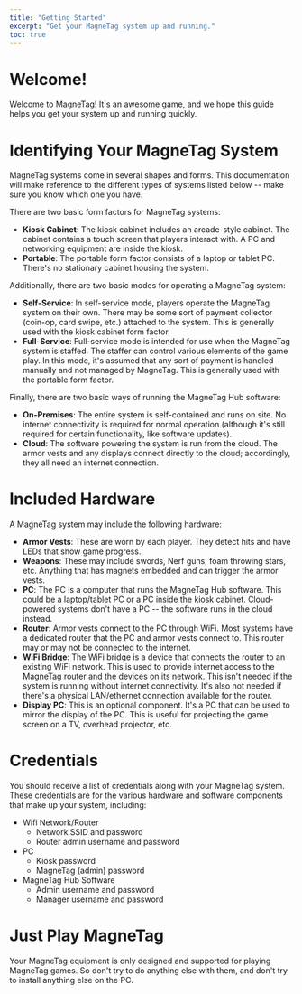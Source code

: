 ```yaml
---
title: "Getting Started"
excerpt: "Get your MagneTag system up and running."
toc: true
---
```


# Welcome!

Welcome to MagneTag! It's an awesome game, and we hope this guide helps you get your system up and running quickly.

# Identifying Your MagneTag System

MagneTag systems come in several shapes and forms. This documentation will make reference to the different types of systems listed below -- make sure you know which one you have.

There are two basic form factors for MagneTag systems:
* **Kiosk Cabinet**: The kiosk cabinet includes an arcade-style cabinet. The cabinet contains a touch screen that players interact with. A PC and networking equipment are inside the kiosk.
* **Portable**: The portable form factor consists of a laptop or tablet PC. There's no stationary cabinet housing the system.

Additionally, there are two basic modes for operating a MagneTag system:
* **Self-Service**: In self-service mode, players operate the MagneTag system on their own. There may be some sort of payment collector (coin-op, card swipe, etc.) attached to the system. This is generally used with the kiosk cabinet form factor.
* **Full-Service**: Full-service mode is intended for use when the MagneTag system is staffed. The staffer can control various elements of the game play. In this mode, it's assumed that any sort of payment is handled manually and not managed by MagneTag. This is generally used with the portable form factor.

Finally, there are two basic ways of running the MagneTag Hub software:
* **On-Premises**: The entire system is self-contained and runs on site. No internet connectivity is required for normal operation (although it's still required for certain functionality, like software updates).
* **Cloud**: The software powering the system is run from the cloud. The armor vests and any displays connect directly to the cloud; accordingly, they all need an internet connection.

# Included Hardware

A MagneTag system may include the following hardware:
* **Armor Vests**: These are worn by each player. They detect hits and have LEDs that show game progress.
* **Weapons**: These may include swords, Nerf guns, foam throwing stars, etc. Anything that has magnets embedded and can trigger the armor vests.
* **PC**: The PC is a computer that runs the MagneTag Hub software. This could be a laptop/tablet PC or a PC inside the kiosk cabinet. Cloud-powered systems don't have a PC -- the software runs in the cloud instead.
* **Router**: Armor vests connect to the PC through WiFi. Most systems have a dedicated router that the PC and armor vests connect to. This router may or may not be connected to the internet.
* **WiFi Bridge**: The WiFi bridge is a device that connects the router to an existing WiFi network. This is used to provide internet access to the MagneTag router and the devices on its network. This isn't needed if the system is running without internet connectivity. It's also not needed if there's a physical LAN/ethernet connection available for the router.
* **Display PC**: This is an optional component. It's a PC that can be used to mirror the display of the PC. This is useful for projecting the game screen on a TV, overhead projector, etc.

# Credentials

You should receive a list of credentials along with your MagneTag system. These credentials are for the various hardware and software
components that make up your system, including:
* Wifi Network/Router
  * Network SSID and password
  * Router admin username and password
* PC
  * Kiosk password
  * MagneTag (admin) password
* MagneTag Hub Software
  * Admin username and password
  * Manager username and password

# Just Play MagneTag

Your MagneTag equipment is only designed and supported for playing MagneTag games. So don't try to do anything else with them, and don't try to install anything else on the PC.
